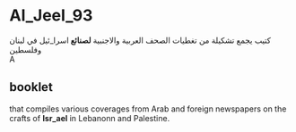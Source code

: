 # Al_Jeel_93
كتيب يجمع تشكيلة من تغطيات الصحف العربية والاجنبية <strong> لصنائع </strong>اسرا_ئيل في لبنان وفلسطين
<br/>
A <h2>booklet</h2> that compiles various coverages from Arab and foreign newspapers on the crafts of <strong>Isr_ael</strong> in Lebanonn and Palestine.
